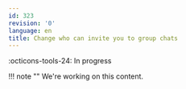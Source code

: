 ```yaml
---
id: 323
revision: '0'
language: en
title: Change who can invite you to group chats
---
```


:octicons-tools-24: In progress

!!! note ""
We're working on this content.
